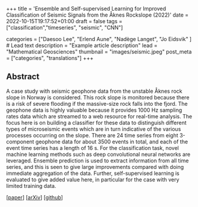 +++
title = 'Ensemble and Self-supervised Learning for Improved Classification of Seismic Signals from the Åknes Rockslope (2022)'
date = 2022-10-15T19:17:52+01:00
draft = false
tags = ["classification","timeseries", "seismic", "CNN"]

categories = ["Daesoo Lee", "Erlend Aune", "Nadège Langet", "Jo Eidsvik" ] # Lead text
description =  "Example article description"
lead = "Mathematical Geosciences"
thumbnail = "images/seismic.jpeg"
post_meta = ["categories", "translations"]
+++

## Abstract
A case study with seismic geophone data from the unstable Åknes rock slope in Norway is considered. This rock slope is monitored because there is a risk of severe flooding if the massive-size rock falls into the fjord. The geophone data is highly valuable because it provides 1000 Hz sampling rates data which are streamed to a web resource for real-time analysis. The focus here is on building a classifier for these data to distinguish different types of microseismic events which are in turn indicative of the various processes occurring on the slope. There are 24 time series from eight 3-component geophone data for about 3500 events in total, and each of the event time series has a length of 16 s. For the classification task, novel machine learning methods such as deep convolutional neural networks are leveraged. Ensemble prediction is used to extract information from all time series, and this is seen to give large improvements compared with doing immediate aggregation of the data. Further, self-supervised learning is evaluated to give added value here, in particular for the case with very limited training data.

[[paper](https://link.springer.com/article/10.1007/s11004-022-10037-7)]
[[arXiv]()]
[[github]()]